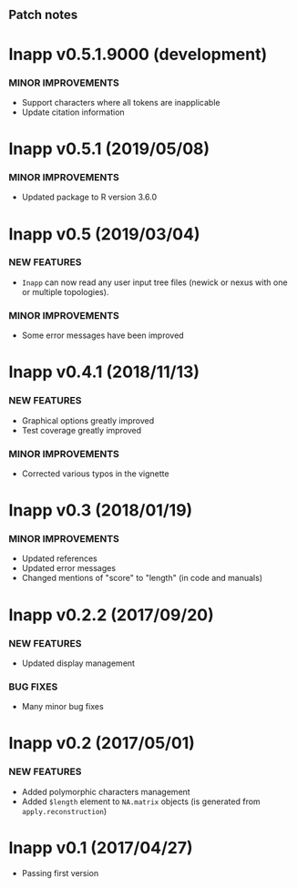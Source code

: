 Patch notes
----
Inapp v0.5.1.9000 (development)
=========================

### MINOR IMPROVEMENTS

  * Support characters where all tokens are inapplicable
  * Update citation information

Inapp v0.5.1 (2019/05/08)
=========================

### MINOR IMPROVEMENTS

  * Updated package to R version 3.6.0

Inapp v0.5 (2019/03/04)
=========================

### NEW FEATURES
 
  * `Inapp` can now read any user input tree files (newick or nexus with one or multiple topologies).

### MINOR IMPROVEMENTS

  * Some error messages have been improved

Inapp v0.4.1 (2018/11/13)
=========================
  
### NEW FEATURES
  
  * Graphical options greatly improved
  * Test coverage greatly improved

### MINOR IMPROVEMENTS

  * Corrected various typos in the vignette

Inapp v0.3 (2018/01/19)
=========================
  
### MINOR IMPROVEMENTS

  * Updated references
  * Updated error messages
  * Changed mentions of "score" to "length" (in code and manuals)

Inapp v0.2.2 (2017/09/20)
=========================
  
### NEW FEATURES
  * Updated display management

### BUG FIXES
  * Many minor bug fixes

Inapp v0.2 (2017/05/01)
=========================
  
### NEW FEATURES
  * Added polymorphic characters management
  * Added `$length` element to `NA.matrix` objects (is generated from `apply.reconstruction`)

Inapp v0.1 (2017/04/27)
=========================

  * Passing first version
